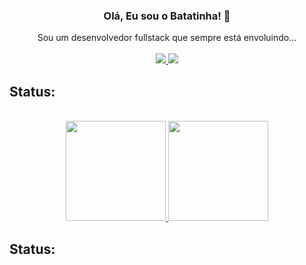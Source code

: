 <div align="center">
   <h3>Olá, Eu sou o Batatinha! 👋</h3>
   Sou um desenvolvedor fullstack que sempre está envoluindo...
   <br />
   <br />
   <a href="https://www.youtube.com/channel/UCB6VCZCcELv6JstQFZRgLrw" target="_blank">
      <img src="https://img.shields.io/badge/YouTube-FF0000?style=for-the-badge&logo=youtube&logoColor=white" target="_blank">
   </a>
   <a href="https://discord.gg/7TugNbGwdG" target="_blank">
      <img src="https://img.shields.io/badge/Discord-7289DA?style=for-the-badge&logo=discord&logoColor=white" target="_blank">
   </a> 
</div>

## Status: 

<br />

<div align="center">
   <a href="https://github.com/IBatatinha">
      <img height="160em" src="https://github-readme-stats.vercel.app/api?username=IBatatinha&show_icons=true&theme=tokyonight&include_all_commits=true&count_private=false"/>
      <img height="160em" src="https://github-readme-stats.vercel.app/api/top-langs/?username=IBatatinha&layout=compact&langs_count=7&theme=tokyonight"/>
   </a>
</div>

## Status: 

<div align="center">
   <img src="https://github.com/IBatatinha/IBatatinha/blob/output/github-snake-dark.svg" alt>
</div>
